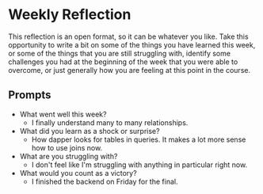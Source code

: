 # Weekly Reflection

This reflection is an open format, so it can be whatever you like. Take this opportunity to write a bit on some of the things you have learned this week, or some of the things that you are still struggling with, identify some challenges you had at the beginning of the week that you were able to overcome, or just generally how you are feeling at this point in the course.

## Prompts

- What went well this week?
  - I finally understand many to many relationships.
- What did you learn as a shock or surprise?
  - How dapper looks for tables in queries. It makes a lot more sense how to use joins now.
- What are you struggling with?
  - I don't feel like I'm struggling with anything in particular right now.
- What would you count as a victory?
  - I finished the backend on Friday for the final.
